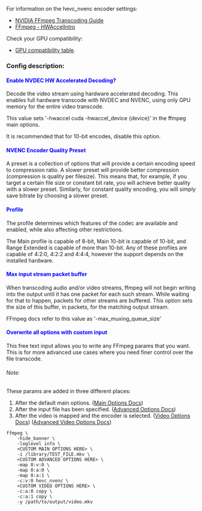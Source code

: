 
For information on the hevc_nvenc encoder settings:
 - [NVIDIA FFmpeg Transcoding Guide](https://developer.nvidia.com/blog/nvidia-ffmpeg-transcoding-guide/)
 - [FFmpeg - HWAccelIntro](https://trac.ffmpeg.org/wiki/HWAccelIntro#NVENC)

Check your GPU compatibility:
 - [GPU compatibility table](https://developer.nvidia.com/video-encode-and-decode-gpu-support-matrix-new).


### Config description:

#### <span style="color:blue">Enable NVDEC HW Accelerated Decoding?</span>
Decode the video stream using hardware accelerated decoding. This enables full hardware transcode with NVDEC and NVENC, using only GPU memory for the entire video transcode.

This value sets '-hwaccel cuda -hwaccel_device {device}' in the ffmpeg main options. 

It is recommended that for 10-bit encodes, disable this option.


#### <span style="color:blue">NVENC Encoder Quality Preset</span>
A preset is a collection of options that will provide a certain encoding speed to compression ratio. 
A slower preset will provide better compression (compression is quality per filesize). 
This means that, for example, if you target a certain file size or constant bit rate, you will achieve better quality with a slower preset. 
Similarly, for constant quality encoding, you will simply save bitrate by choosing a slower preset. 


#### <span style="color:blue">Profile</span>
The profile determines which features of the codec are available and enabled, while also affecting other restrictions. 

The Main profile is capable of 8-bit, Main 10-bit is capable of 10-bit, and Range Extended is capable of more than 10-bit. 
Any of these profiles are capable of 4:2:0, 4:2:2 and 4:4:4, however the support depends on the installed hardware.


#### <span style="color:blue">Max input stream packet buffer</span>
When transcoding audio and/or video streams, ffmpeg will not begin writing into the output until it has one packet for each such stream. 
While waiting for that to happen, packets for other streams are buffered. 
This option sets the size of this buffer, in packets, for the matching output stream.

FFmpeg docs refer to this value as '-max_muxing_queue_size'


#### <span style="color:blue">Overwrite all options with custom input</span>
This free text input allows you to write any FFmpeg params that you want. 
This is for more advanced use cases where you need finer control over the file transcode.

###### Note:
These params are added in three different places:
1. After the default main options.
   ([Main Options Docs](https://ffmpeg.org/ffmpeg.html#Main-options))
1. After the input file has been specified.
   ([Advanced Options Docs](https://ffmpeg.org/ffmpeg.html#Advanced-options))
1. After the video is mapped and the encoder is selected.
   ([Video Options Docs](https://ffmpeg.org/ffmpeg.html#Video-Options))
   ([Advanced Video Options Docs](https://ffmpeg.org/ffmpeg.html#Advanced-Video-options))

```
ffmpeg \
    -hide_banner \
    -loglevel info \
    <CUSTOM MAIN OPTIONS HERE> \
    -i /library/TEST_FILE.mkv \
    <CUSTOM ADVANCED OPTIONS HERE> \
    -map 0:v:0 \
    -map 0:a:0 \
    -map 0:a:1 \
    -c:v:0 hevc_nvenc \
    <CUSTOM VIDEO OPTIONS HERE> \
    -c:a:0 copy \
    -c:a:1 copy \
    -y /path/to/output/video.mkv 
```


[//]: <> (NOTES:)
[//]: <> (https://github-wiki-see.page/m/Xaymar/obs-StreamFX/wiki/Encoder-FFmpeg-NVENC)
